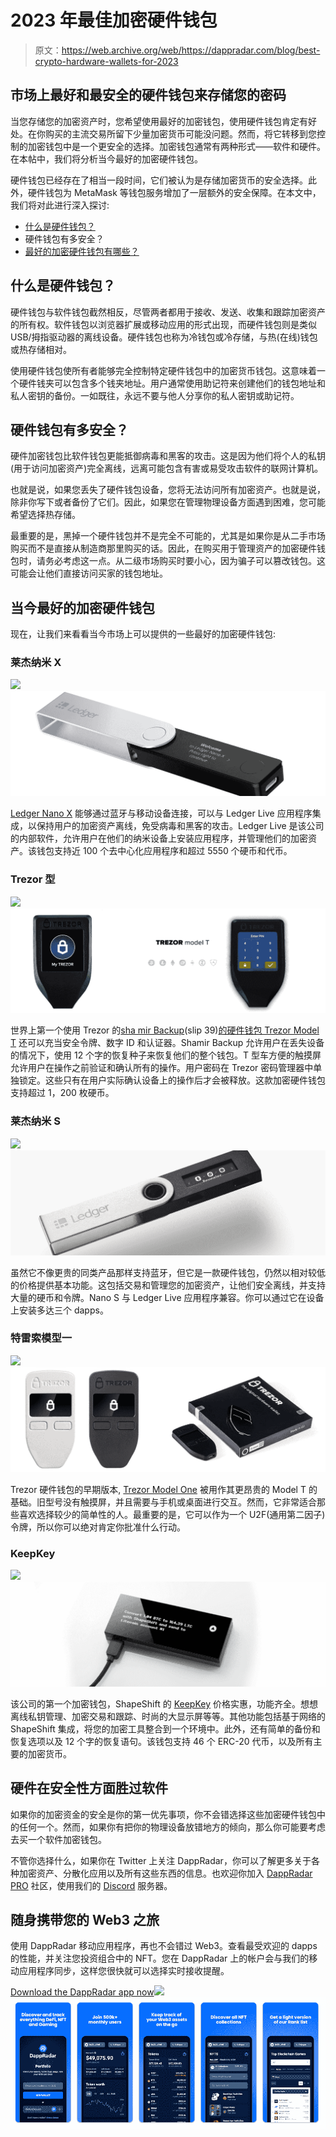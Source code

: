 # 2023 年最佳加密硬件钱包

> 原文：<https://web.archive.org/web/https://dappradar.com/blog/best-crypto-hardware-wallets-for-2023>

## 市场上最好和最安全的硬件钱包来存储您的密码

当您存储您的加密资产时，您希望使用最好的加密钱包，使用硬件钱包肯定有好处。在你购买的主流交易所留下少量加密货币可能没问题。然而，将它转移到您控制的加密钱包中是一个更安全的选择。加密钱包通常有两种形式——软件和硬件。在本帖中，我们将分析当今最好的加密硬件钱包。

硬件钱包已经存在了相当一段时间，它们被认为是存储加密货币的安全选择。此外，硬件钱包为 MetaMask 等钱包服务增加了一层额外的安全保障。在本文中，我们将对此进行深入探讨:

*   [什么是硬件钱包？](https://web.archive.org/web/20230111053108/https://dappradar.com/blog/best-crypto-hardware-wallets-for-2023/#what)
*   硬件钱包有多安全？
*   [最好的加密硬件钱包有哪些？](https://web.archive.org/web/20230111053108/https://dappradar.com/blog/best-crypto-hardware-wallets-for-2023/#best)

## 什么是硬件钱包？

硬件钱包与软件钱包截然相反，尽管两者都用于接收、发送、收集和跟踪加密资产的所有权。软件钱包以浏览器扩展或移动应用的形式出现，而硬件钱包则是类似 USB/拇指驱动器的离线设备。硬件钱包也称为冷钱包或冷存储，与热(在线)钱包或热存储相对。

使用硬件钱包使所有者能够完全控制特定硬件钱包中的加密货币钱包。这意味着一个硬件钱夹可以包含多个钱夹地址。用户通常使用助记符来创建他们的钱包地址和私人密钥的备份。一如既往，永远不要与他人分享你的私人密钥或助记符。

## 硬件钱包有多安全？

硬件加密钱包比软件钱包更能抵御病毒和黑客的攻击。这是因为他们将个人的私钥(用于访问加密资产)完全离线，远离可能包含有害或易受攻击软件的联网计算机。

也就是说，如果您丢失了硬件钱包设备，您将无法访问所有加密资产。也就是说，除非你写下或者备份了它们。因此，如果您在管理物理设备方面遇到困难，您可能希望选择热存储。

最重要的是，黑掉一个硬件钱包并不是完全不可能的，尤其是如果你是从二手市场购买而不是直接从制造商那里购买的话。因此，在购买用于管理资产的加密硬件钱包时，请务必考虑这一点。从二级市场购买时要小心，因为骗子可以篡改钱包。这可能会让他们直接访问买家的钱包地址。

## 当今最好的加密硬件钱包

现在，让我们来看看当今市场上可以提供的一些最好的加密硬件钱包:

### 莱杰纳米 X

![](img/dd4d4953fd19a83199472e753f7d0f36.png)![](img/469fbc0b906b9c26b3cdeca7bdaf1489.png)

[Ledger Nano X](https://web.archive.org/web/20230111053108/https://shop.ledger.com/products/ledger-nano-x) 能够通过蓝牙与移动设备连接，可以与 Ledger Live 应用程序集成，以保持用户的加密资产离线，免受病毒和黑客的攻击。Ledger Live 是该公司的内部软件，允许用户在他们的纳米设备上安装应用程序，并管理他们的加密资产。该钱包支持近 100 个去中心化应用程序和超过 5550 个硬币和代币。

### Trezor 型

![](img/dd4d4953fd19a83199472e753f7d0f36.png)![](img/732019b2530878ea63098ff0f550f356.png)

世界上第一个使用 Trezor 的[sha mir Backup](https://web.archive.org/web/20230111053108/https://blog.trezor.io/shamir-backup-the-revolution-of-private-keys-backup-is-here-858687ed7fe7)(slip 39)[的硬件钱包 Trezor Model T](https://web.archive.org/web/20230111053108/https://shop.trezor.io/product/trezor-model-t) 还可以充当安全令牌、数字 ID 和认证器。Shamir Backup 允许用户在丢失设备的情况下，使用 12 个字的恢复种子来恢复他们的整个钱包。T 型车方便的触摸屏允许用户在操作之前验证和确认所有的操作。用户密码在 Trezor 密码管理器中单独锁定。这些只有在用户实际确认设备上的操作后才会被释放。这款加密硬件钱包支持超过 1，200 枚硬币。

### 莱杰纳米 S

![](img/dd4d4953fd19a83199472e753f7d0f36.png)![](img/425b54f1baad1bae0715833f583064d1.png)

虽然它不像更贵的同类产品那样支持蓝牙，但它是一款硬件钱包，仍然以相对较低的价格提供基本功能。这包括交易和管理您的加密资产，让他们安全离线，并支持大量的硬币和令牌。Nano S 与 Ledger Live 应用程序兼容。你可以通过它在设备上安装多达三个 dapps。

### 特雷索模型一

![](img/dd4d4953fd19a83199472e753f7d0f36.png)![](img/e3dbdeb8fcac50b42fc879be021f2074.png)

Trezor 硬件钱包的早期版本, [Trezor Model One](https://web.archive.org/web/20230111053108/http://v/) 被用作其更昂贵的 Model T 的基础。旧型号没有触摸屏，并且需要与手机或桌面进行交互。然而，它非常适合那些喜欢选择较少的简单性的人。最重要的是，它可以作为一个 U2F(通用第二因子)令牌，所以你可以绝对肯定你批准什么行动。

### KeepKey

![](img/dd4d4953fd19a83199472e753f7d0f36.png)![](img/d8387ae7173ba5d9c071dcb430148dfd.png)

该公司的第一个加密钱包，ShapeShift 的 [KeepKey](https://web.archive.org/web/20230111053108/https://shapeshift.com/keepkey) 价格实惠，功能齐全。想想离线私钥管理、加密交易和跟踪、时尚的大显示屏等等。其他功能包括基于网络的 ShapeShift 集成，将您的加密工具整合到一个环境中。此外，还有简单的备份和恢复选项以及 12 个字的恢复语句。该钱包支持 46 个 ERC-20 代币，以及所有主要的加密货币。

## 硬件在安全性方面胜过软件

如果你的加密资金的安全是你的第一优先事项，你不会错选择这些加密硬件钱包中的任何一个。然而，如果你有把你的物理设备放错地方的倾向，那么你可能要考虑去买一个软件加密钱包。

不管你选择什么，如果你在 Twitter 上关注 DappRadar，你可以了解更多关于各种加密资产、分散化应用以及所有这些东西的信息。也欢迎你加入 [DappRadar PRO](https://web.archive.org/web/20230111053108/https://dappradar.com/token/pro) 社区，使用我们的 [Discord](https://web.archive.org/web/20230111053108/https://discord.gg/4ybbssrHkm) 服务器。

## 随身携带您的 Web3 之旅

使用 DappRadar 移动应用程序，再也不会错过 Web3。查看最受欢迎的 dapps 的性能，并关注您投资组合中的 NFT。您在 DappRadar 上的帐户会与我们的移动应用程序同步，这样您很快就可以选择实时接收提醒。

[Download the DappRadar app now](https://web.archive.org/web/20230111053108/https://dappradar.app.link/blog)[](https://web.archive.org/web/20230111053108/https://play.google.com/store/apps/details?id=com.portfolio.dappradar)[![](img/a3634373d68930c5d4e8a7fce618f91f.png)<picture>![](img/f0bcdda0d32e8606a0860c3270750cb5.png)</picture>](https://web.archive.org/web/20230111053108/https://play.google.com/store/apps/details?id=com.portfolio.dappradar)